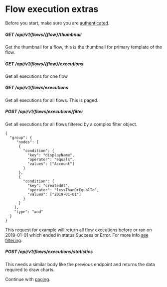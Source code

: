 # Flow execution extras

Before you start, make sure you are [authenticated](/1.%20Authentication/Authentication.md).

##### GET /api/v1/flows/{flow}/thumbnail
Get the thumbnail for a flow, this is the thumbnail for primary template of the flow.

##### GET /api/v1/flows/{flow}/executions
Get all executions for one flow

##### GET /api/v1/flows/executions
Get all executions for all flows. This is paged.

##### POST /api/v1/flows/executions/filter
Get all executions for all flows filtered by a complex filter object.

```
{
  "group": {
     "nodes": [
      {
        "condition": {
          "key": "displayName",
          "operator": "equals",
          "values": ["Account"]
        }
      },
      {
        "condition": {
          "key": "createdAt",
          "operator": "lessThanOrEqualTo",
          "values": ["2019-01-01"]
        }
      }
    ],
    "type": "and"
  }
}
```

This request for example will return all flow executions before or ran on 2019-01-01 which ended in status Success or Error.
For more info [see filtering](/3.%20Smart%20Flows%20Entities/2.%20Filtering.md).

##### POST /api/v1/flows/executions/statistics
This needs a similar body like the previous endpoint and returns the data required to draw charts.


Continue with [paging](/3.%20Smart%20Flows%20Entities/1.%20CRUD.md).

